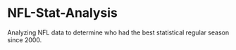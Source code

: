 # NFL-Stat-Analysis
Analyzing NFL data to determine who had the best statistical regular season since 2000.
